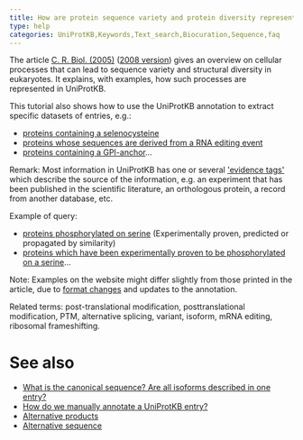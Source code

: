 ```yaml
---
title: How are protein sequence variety and protein diversity represented in UniProtKB?
type: help
categories: UniProtKB,Keywords,Text_search,Biocuration,Sequence,faq
---
```


The article [C. R. Biol. (2005)](http://dx.doi.org/10.1016/j.crvi.2005.06.001) ([2008 version](http://education.expasy.org/CRB_2008.pdf)) gives an overview on cellular processes that can lead to sequence variety and structural diversity in eukaryotes. It explains, with examples, how such processes are represented in UniProtKB.

This tutorial also shows how to use the UniProtKB annotation to extract specific datasets of entries, e.g.:

- [proteins containing a selenocysteine](https://www.uniprot.org/uniprotkb?query=keyword:KW-0712)
- [proteins whose sequences are derived from a RNA editing event](https://www.uniprot.org/uniprotkb?query=keyword:KW-0691)
- [proteins containing a GPI-anchor](<https://www.uniprot.org/uniprotkb?query=(keyword:KW-0336)>)...

Remark: Most information in UniProtKB has one or several ['evidence tags'](https://www.uniprot.org/help/evidences) which describe the source of the information, e.g. an experiment that has been published in the scientific literature, an orthologous protein, a record from another database, etc.

Example of query:

- [proteins phosphorylated on serine](<https://wwww.uniprot.org/uniprotkb?query=(ft_mod_res:phosphoserine)>) (Experimentally proven, predicted or propagated by similarity)
- [proteins which have been experimentally proven to be phosphorylated on a serine](<https://www.uniprot.org/uniprotkb?query=((ft_mod_res:phosphoserine)%20AND%20(ftev_mod_res:experimental))>)...

Note: Examples on the website might differ slightly from those printed in the article, due to [format changes](https://www.uniprot.org/release-notes/) and updates to the annotation.

Related terms: post-translational modification, posttranslational modification, PTM, alternative splicing, variant, isoform, mRNA editing, ribosomal frameshifting.

# See also

- [What is the canonical sequence? Are all isoforms described in one entry?](https://www.uniprot.org/help/canonical_and_isoforms)
- [How do we manually annotate a UniProtKB entry?](https://www.uniprot.org/help/manual_curation)
- [Alternative products](https://www.uniprot.org/help/alternative_products)
- [Alternative sequence](https://www.uniprot.org/help/var_seq)
